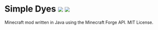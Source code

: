 

# Simple Dyes [![](http://cf.way2muchnoise.eu/232166.svg)](https://minecraft.curseforge.com/projects/restricted-saplings) [![](http://cf.way2muchnoise.eu/versions/232166.svg)](https://minecraft.curseforge.com/projects/restricted-saplings)
Minecraft mod written in Java using the Minecraft Forge API.  MIT License.

